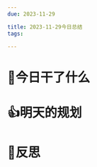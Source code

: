 ```yaml
---
due: 2023-11-29 

title: 2023-11-29今日总结
tags:

---
```




# 📖今日干了什么












# 👍明天的规划

















# 🍏反思